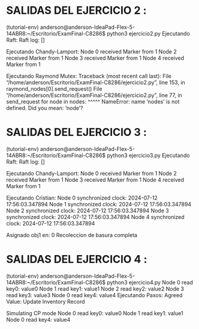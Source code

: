 # SALIDAS DEL EJERCICIO 2 :

(tutorial-env) anderson@anderson-IdeaPad-Flex-5-14ABR8:~/Escritorio/ExamFinal-C8286$ python3 ejercicio2.py
Ejecutando Raft:
Raft log: []

Ejecutando Chandy-Lamport:
Node 0 received Marker from 1
Node 2 received Marker from 1
Node 3 received Marker from 1
Node 4 received Marker from 1

Ejecutando Raymond Mutex:
Traceback (most recent call last):
File “/home/anderson/Escritorio/ExamFinal-C8286/ejercicio2.py”, line 153, in
raymond_nodes[0].send_request()
File “/home/anderson/Escritorio/ExamFinal-C8286/ejercicio2.py”, line 77, in send_request
for node in nodes:
^^^^^
NameError: name ‘nodes’ is not defined. Did you mean: ‘node’?

# SALIDAS DEL EJERCICIO 3 :

(tutorial-env) anderson@anderson-IdeaPad-Flex-5-14ABR8:~/Escritorio/ExamFinal-C8286$ python3 ejercicio3.py
Ejecutando Raft:
Raft log: []

Ejecutando Chandy-Lamport:
Node 0 received Marker from 1
Node 2 received Marker from 1
Node 3 received Marker from 1
Node 4 received Marker from 1

Ejecutando Cristian:
Node 0 synchronized clock: 2024-07-12 17:56:03.347894
Node 1 synchronized clock: 2024-07-12 17:56:03.347894
Node 2 synchronized clock: 2024-07-12 17:56:03.347894
Node 3 synchronized clock: 2024-07-12 17:56:03.347894
Node 4 synchronized clock: 2024-07-12 17:56:03.347894

Asignado obj1 en: 0
Recoleccion de basura completa

# SALIDAS DEL EJERCICIO 4 :

(tutorial-env) anderson@anderson-IdeaPad-Flex-5-14ABR8:~/Escritorio/ExamFinal-C8286$ python3 ejercicio4.py
Node 0 read key0: value0
Node 1 read key1: value1
Node 2 read key2: value2
Node 3 read key3: value3
Node 0 read key4: value4
Ejecutando Paxos:
Agreed Value: Update Inventory Record

Simulating CP mode
Node 0 read key0: value0
Node 1 read key1: value1
Node 0 read key4: value4


